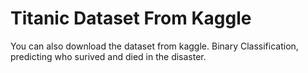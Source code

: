 # Titanic Dataset From Kaggle 
You can also download the dataset from kaggle.
Binary Classification, predicting who surived and died in the disaster.
